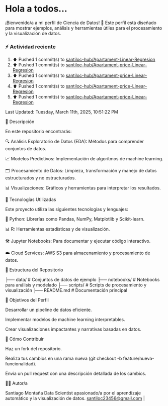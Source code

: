 # Hola a todos...
¡Bienvenido/a a mi perfil de Ciencia de Datos! 🚀 Este perfil está diseñado para mostrar ejemplos, análisis y herramientas útiles para el procesamiento y la visualización de datos.
### ⚡ Actividad reciente

<!--RECENT_ACTIVITY:start-->
1. ⬆️ Pushed 1 commit(s) to [santiloc-hub/Apartament-Linear-Regresion](https://github.com/santiloc-hub/Apartament-Linear-Regresion)<br>
2. ⬆️ Pushed 1 commit(s) to [santiloc-hub/Apartament-price-Linear-Regresion](https://github.com/santiloc-hub/Apartament-price-Linear-Regresion)<br>
3. ⬆️ Pushed 1 commit(s) to [santiloc-hub/Apartament-price-Linear-Regresion](https://github.com/santiloc-hub/Apartament-price-Linear-Regresion)<br>
4. ⬆️ Pushed 1 commit(s) to [santiloc-hub/Apartament-price-Linear-Regresion](https://github.com/santiloc-hub/Apartament-price-Linear-Regresion)<br>
5. ⬆️ Pushed 1 commit(s) to [santiloc-hub/Apartament-price-Linear-Regresion](https://github.com/santiloc-hub/Apartament-price-Linear-Regresion)<br>
<!--RECENT_ACTIVITY:end-->
<!--RECENT_ACTIVITY:last_update-->
Last Updated: Tuesday, March 11th, 2025, 10:51:22 PM
<!--RECENT_ACTIVITY:last_update_end-->



📌 Descripción

En este repositorio encontrarás:

🔍 Análisis Exploratorio de Datos (EDA): Métodos para comprender conjuntos de datos.

📈 Modelos Predictivos: Implementación de algoritmos de machine learning.

🗂️ Procesamiento de Datos: Limpieza, transformación y manejo de datos estructurados y no estructurados.

📊 Visualizaciones: Gráficos y herramientas para interpretar los resultados.

🚀 Tecnologías Utilizadas

Este proyecto utiliza las siguientes tecnologías y lenguajes:

🐍 Python: Librerías como Pandas, NumPy, Matplotlib y Scikit-learn.

📊 R: Herramientas estadísticas y de visualización.

🛠️ Jupyter Notebooks: Para documentar y ejecutar código interactivo.

☁️ Cloud Services: AWS S3 para almacenamiento y procesamiento de datos.

📁 Estructura del Repositorio

├── data/                # Conjuntos de datos de ejemplo
├── notebooks/           # Notebooks para análisis y modelado
├── scripts/             # Scripts de procesamiento y visualización
├── README.md            # Documentación principal

🎯 Objetivos del Perfil

Desarrollar un pipeline de datos eficiente.

Implementar modelos de machine learning interpretables.

Crear visualizaciones impactantes y narrativas basadas en datos.

📝 Cómo Contribuir

Haz un fork del repositorio.

Realiza tus cambios en una rama nueva (git checkout -b feature/nueva-funcionalidad).

Envía un pull request con una descripción detallada de los cambios.

👩‍💻 Autor/a

Santiago Montaña Data Scientist apasionado/a por el aprendizaje automático y la visualización de datos.
santiloc23456@gmail.com | 
